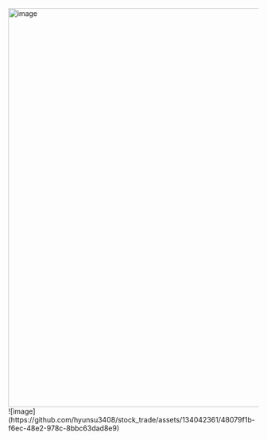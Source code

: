 <img width="802" alt="image" src="https://github.com/hyunsu3408/stock_trade/assets/134042361/454e00e9-63ca-4981-bbfc-ce0e5fbcfb8b">
![image](https://github.com/hyunsu3408/stock_trade/assets/134042361/48079f1b-f6ec-48e2-978c-8bbc63dad8e9)

